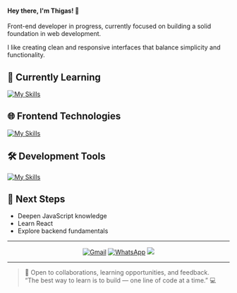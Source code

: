 #### Hey there, I'm Thigas! 👋

Front-end developer in progress, currently focused on building a solid foundation in web development.  

I like creating clean and responsive interfaces that balance simplicity and functionality.


## 🧠 Currently Learning 
[![My Skills](https://skillicons.dev/icons?i=tailwind,js)](https://skillicons.dev)

## 🌐 Frontend Technologies
[![My Skills](https://skillicons.dev/icons?i=html,css)](https://skillicons.dev)

## 🛠️ Development Tools
[![My Skills](https://skillicons.dev/icons?i=vscode,git)](https://skillicons.dev)

## 🌱 Next Steps
- Deepen JavaScript knowledge  
- Learn React  
- Explore backend fundamentals

---

<p align="center">
<a href="mailto:thigxsdev@gmail.com"><img src="https://img.shields.io/badge/Email-D14836?style=flat&amp;logo=gmail&amp;logoColor=white" alt="Gmail"></a>
<a href="https://wa.me/558897312930"><img src="https://img.shields.io/badge/WhatsApp-25D366?style=flat&amp;logo=whatsapp&amp;logoColor=white" alt="WhatsApp"></a>
<a href="https://www.linkedin.com/in/thigas-oliveira"><img src="https://img.shields.io/badge/-LinkedIn-blue?style=flat-square&logo=Linkedin&logoColor=white&link=YOUR_LINKEDIN_URL"></a>
</p>


---

> 💬 Open to collaborations, learning opportunities, and feedback.<br/>
> “The best way to learn is to build — one line of code at a time.” 💻


<!--
**thigxs/thigxs** is a ✨ _special_ ✨ repository because its `README.md` (this file) appears on your GitHub profile.

Here are some ideas to get you started:

- 🔭 I’m currently working on ...
- 🌱 I’m currently learning ...
- 👯 I’m looking to collaborate on ...
- 🤔 I’m looking for help with ...
- 💬 Ask me about ...
- 📫 How to reach me: ...
- 😄 Pronouns: ...
- ⚡ Fun fact: ...
-->
